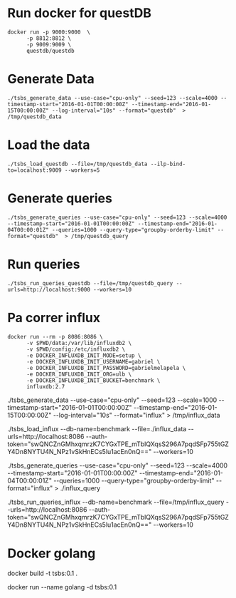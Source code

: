# Run docker for questDB
```
docker run -p 9000:9000  \
      -p 8812:8812 \
      -p 9009:9009 \
      questdb/questdb
```

# Generate Data

```
./tsbs_generate_data --use-case="cpu-only" --seed=123 --scale=4000 --timestamp-start="2016-01-01T00:00:00Z" --timestamp-end="2016-01-15T00:00:00Z" --log-interval="10s" --format="questdb"  > /tmp/questdb_data
```
# Load the data

```
./tsbs_load_questdb --file=/tmp/questdb_data --ilp-bind-to=localhost:9009 --workers=5
```

# Generate queries
```
./tsbs_generate_queries --use-case="cpu-only" --seed=123 --scale=4000 --timestamp-start="2016-01-01T00:00:00Z" --timestamp-end="2016-01-04T00:00:01Z" --queries=1000 --query-type="groupby-orderby-limit" --format="questdb"  > /tmp/questdb_query
```

# Run queries
```
./tsbs_run_queries_questdb --file=/tmp/questdb_query --urls=http://localhost:9000 --workers=10
```

# Pa correr influx
```
docker run --rm -p 8086:8086 \
      -v $PWD/data:/var/lib/influxdb2 \
      -v $PWD/config:/etc/influxdb2 \
      -e DOCKER_INFLUXDB_INIT_MODE=setup \
      -e DOCKER_INFLUXDB_INIT_USERNAME=gabriel \
      -e DOCKER_INFLUXDB_INIT_PASSWORD=gabrielmelapela \
      -e DOCKER_INFLUXDB_INIT_ORG=ulb \
      -e DOCKER_INFLUXDB_INIT_BUCKET=benchmark \
      influxdb:2.7
```

./tsbs_generate_data --use-case="cpu-only" --seed=123 --scale=1000 --timestamp-start="2016-01-01T00:00:00Z" --timestamp-end="2016-01-15T00:00:00Z" --log-interval="10s" --format="influx"  > /tmp/influx_data

./tsbs_load_influx --db-name=benchmark --file=./influx_data --urls=http://localhost:8086 --auth-token="swQNCZnGMhxqmrzK7CYGxTPE_mTblQXqsS296A7pqdSFp755tGZY4Dn8NYTU4N_NPz1vSkHnECs5lu1acEn0nQ==" --workers=10

./tsbs_generate_queries --use-case="cpu-only" --seed=123 --scale=4000 --timestamp-start="2016-01-01T00:00:00Z" --timestamp-end="2016-01-04T00:00:01Z" --queries=1000 --query-type="groupby-orderby-limit" --format="influx" > ./influx_query

./tsbs_run_queries_influx --db-name=benchmark --file=/tmp/influx_query --urls=http://localhost:8086 --auth-token="swQNCZnGMhxqmrzK7CYGxTPE_mTblQXqsS296A7pqdSFp755tGZY4Dn8NYTU4N_NPz1vSkHnECs5lu1acEn0nQ==" --workers=10


# Docker golang

docker build -t tsbs:0.1 .

docker run --name golang -d tsbs:0.1
